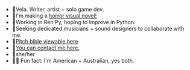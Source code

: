 - 🐍Vela. Writer, artist + solo game dev.
- 🔪I'm making a [horror visual novel!](https://moondisorder.com/portfolio/rubbleandrust/)
- 📝Working in Ren'Py, hoping to improve in Python.
- 🐙Seeking dedicated musicians + sound designers to collaborate with me.
- 🔑[Pitch bible viewable here ](https://docs.google.com/document/d/1CNpSW-hAcs5LtPm6Rfdu0M57l6OUAmpzeVAKhsff2WQ/edit?usp=sharing)
- 📧[You can contact me here.](https://moondisorder.com/contact/)
- 🥀she/her
- 🦘🦌 Fun fact: I'm American + Australian, yes both.
